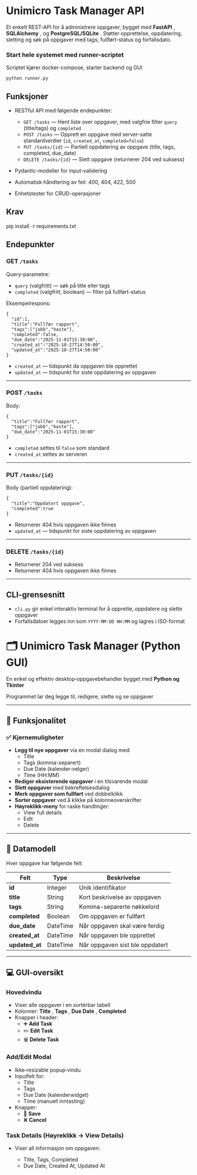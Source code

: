 # Unimicro Task Manager API

Et enkelt REST-API for å administrere oppgaver, bygget med  **FastAPI** ,  **SQLAlchemy** , og  **PostgreSQL/SQLite** . Støtter opprettelse, oppdatering, sletting og søk på oppgaver med tags, fullført-status og forfallsdato.

### Start hele systemet med runner-scriptet

Scriptet kjører docker-compose, starter backend og GUI

<pre class="overflow-visible!" data-start="648" data-end="676"><div class="contain-inline-size rounded-2xl relative bg-token-sidebar-surface-primary"><div class="sticky top-9"><div class="absolute end-0 bottom-0 flex h-9 items-center pe-2"><div class="bg-token-bg-elevated-secondary text-token-text-secondary flex items-center gap-4 rounded-sm px-2 font-sans text-xs"></div></div></div><div class="overflow-y-auto p-4" dir="ltr"><code class="whitespace-pre! language-bash"><span><span>python runner.py</span></span></code></div></div></pre>

## Funksjoner

* RESTful API med følgende endepunkter:

  * `GET /tasks` — Hent liste over oppgaver, med valgfrie filter `query` (title/tags) og `completed`
  * `POST /tasks` — Opprett en oppgave med server-satte standardverdier (`id`, `created_at`, `completed=false`)
  * `PUT /tasks/{id}` — Partiell oppdatering av oppgave (title, tags, completed, due_date)
  * `DELETE /tasks/{id}` — Slett oppgave (returnerer 204 ved suksess)
* Pydantic-modeller for input-validering
* Automatisk håndtering av feil: 400, 404, 422, 500
* Enhetstester for CRUD-operasjoner

## Krav

pip install -r requirements.txt

## Endepunkter

### GET `/tasks`

Query-parametre:

* `query` (valgfritt) — søk på title eller tags
* `completed` (valgfritt, boolean) — filter på fullført-status

Eksempelrespons:

<pre class="overflow-visible!" data-start="304" data-end="525"><div class="contain-inline-size rounded-2xl relative bg-token-sidebar-surface-primary"><div class="sticky top-9"><div class="absolute end-0 bottom-0 flex h-9 items-center pe-2"><div class="bg-token-bg-elevated-secondary text-token-text-secondary flex items-center gap-4 rounded-sm px-2 font-sans text-xs"></div></div></div><div class="overflow-y-auto p-4" dir="ltr"><code class="whitespace-pre! language-json"><span><span>{</span><span>
  </span><span>"id"</span><span>:</span><span></span><span>1</span><span>,</span><span>
  </span><span>"title"</span><span>:</span><span></span><span>"Fullfør rapport"</span><span>,</span><span>
  </span><span>"tags"</span><span>:</span><span></span><span>[</span><span>"jobb"</span><span>,</span><span></span><span>"haste"</span><span>]</span><span>,</span><span>
  </span><span>"completed"</span><span>:</span><span></span><span>false</span><span></span><span>,</span><span>
  </span><span>"due_date"</span><span>:</span><span></span><span>"2025-11-01T15:30:00"</span><span>,</span><span>
  </span><span>"created_at"</span><span>:</span><span></span><span>"2025-10-27T14:50:00"</span><span>,</span><span>
  </span><span>"updated_at"</span><span>:</span><span></span><span>"2025-10-27T14:50:00"</span><span>
</span><span>}</span><span>
</span></span></code></div></div></pre>

* `created_at` — tidspunkt da oppgaven ble opprettet
* `updated_at` — tidspunkt for siste oppdatering av oppgaven

---

### POST `/tasks`

Body:

<pre class="overflow-visible!" data-start="2531" data-end="2641"><div class="contain-inline-size rounded-2xl relative bg-token-sidebar-surface-primary"><div class="sticky top-9"><div class="absolute end-0 bottom-0 flex h-9 items-center pe-2"><div class="bg-token-bg-elevated-secondary text-token-text-secondary flex items-center gap-4 rounded-sm px-2 font-sans text-xs"></div></div></div><div class="overflow-y-auto p-4" dir="ltr"><code class="whitespace-pre! language-json"><span><span>{</span><span>
  </span><span>"title"</span><span>:</span><span></span><span>"Fullfør rapport"</span><span>,</span><span>
  </span><span>"tags"</span><span>:</span><span></span><span>[</span><span>"jobb"</span><span>,</span><span></span><span>"haste"</span><span>]</span><span>,</span><span>
  </span><span>"due_date"</span><span>:</span><span></span><span>"2025-11-01T15:30:00"</span><span>
</span><span>}</span><span>
</span></span></code></div></div></pre>

* `completed` settes til `false` som standard
* `created_at` settes av serveren

---

### PUT `/tasks/{id}`

Body (partiell oppdatering):

<pre class="overflow-visible!" data-start="2784" data-end="2851"><div class="contain-inline-size rounded-2xl relative bg-token-sidebar-surface-primary"><div class="sticky top-9"><div class="absolute end-0 bottom-0 flex h-9 items-center pe-2"><div class="bg-token-bg-elevated-secondary text-token-text-secondary flex items-center gap-4 rounded-sm px-2 font-sans text-xs"></div></div></div><div class="overflow-y-auto p-4" dir="ltr"><code class="whitespace-pre! language-json"><span><span>{</span><span>
  </span><span>"title"</span><span>:</span><span></span><span>"Oppdatert oppgave"</span><span>,</span><span>
  </span><span>"completed"</span><span>:</span><span></span><span>true</span><span>
</span><span>}</span><span>
</span></span></code></div></div></pre>

* Returnerer 404 hvis oppgaven ikke finnes
* `updated_at` — tidspunkt for siste oppdatering av oppgaven

---

### DELETE `/tasks/{id}`

* Returnerer 204 ved suksess
* Returnerer 404 hvis oppgaven ikke finnes

---

## CLI-grensesnitt

* `cli.py` gir enkel interaktiv terminal for å opprette, oppdatere og slette oppgaver
* Forfallsdatoer legges inn som `YYYY-MM-DD HH:MM` og lagres i ISO-format


# 🗂️ Unimicro Task Manager (Python GUI)

En enkel og effektiv desktop‑oppgavebehandler bygget med  **Python og Tkinter**

Programmet lar deg legge til, redigere, slette og se oppgaver

---

## 🚀 Funksjonalitet

### ✅ Kjernemuligheter

* **Legg til nye oppgaver** via en modal dialog med:
  * Title
  * Tags (komma-separert)
  * Due Date (kalender‑velger)
  * Time (HH:MM)
* **Rediger eksisterende oppgaver** i en tilsvarende modal
* **Slett oppgaver** med bekreftelsesdialog
* **Merk oppgaver som fullført** ved dobbelklikk
* **Sorter oppgaver** ved å klikke på kolonneoverskrifter
* **Høyreklikk‑meny** for raske handlinger:
  * View full details
  * Edit
  * Delete

---

## 🧱 Datamodell

Hver oppgave har følgende felt:

| Felt                 | Type     | Beskrivelse                      |
| -------------------- | -------- | -------------------------------- |
| **id**         | Integer  | Unik identifikator               |
| **title**      | String   | Kort beskrivelse av oppgaven     |
| **tags**       | String   | Komma-separerte nøkkelord       |
| **completed**  | Boolean  | Om oppgaven er fullført         |
| **due_date**   | DateTime | Når oppgaven skal være ferdig  |
| **created_at** | DateTime | Når oppgaven ble opprettet      |
| **updated_at** | DateTime | Når oppgaven sist ble oppdatert |

---

## 💻 GUI‑oversikt

### Hovedvindu

* Viser alle oppgaver i en sortérbar tabell
* Kolonner:  **Title** ,  **Tags** ,  **Due Date** , **Completed**
* Knapper i header:
  * ➕ **Add Task**
  * ✏️ **Edit Task**
  * 🗑️ **Delete Task**

### Add/Edit Modal

* Ikke‑resizable popup‑vindu
* Inputfelt for:
  * Title
  * Tags
  * Due Date (kalenderwidget)
  * Time (manuell inntasting)
* Knapper:
  * 💾 **Save**
  * ❌ **Cancel**

### Task Details (Høyreklikk → View Details)

* Viser all informasjon om oppgaven:

  * Title, Tags, Completed
  * Due Date, Created At, Updated At
